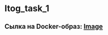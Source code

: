 # Itog_task_1
## Сылка на  Docker-образ: [Image]
[Image]: https://hub.docker.com/repository/docker/julialob/task2/general
